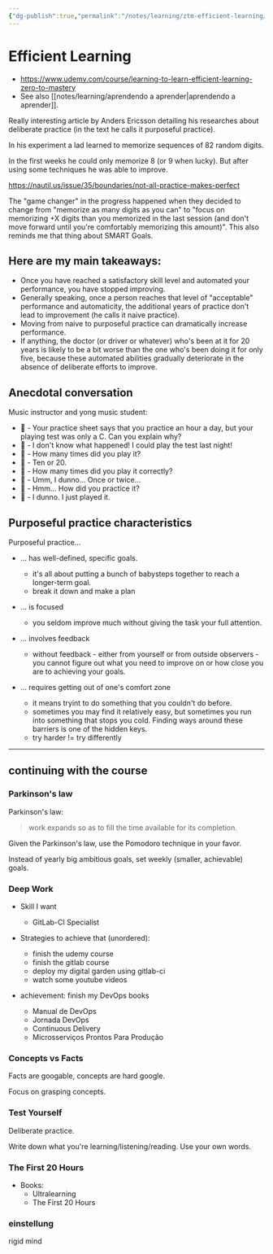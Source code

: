 ```yaml
---
{"dg-publish":true,"permalink":"/notes/learning/ztm-efficient-learning/","dgHomeLink":true,"dgPassFrontmatter":false,"dgShowBacklinks":true,"dgShowLocalGraph":true}
---
```


# Efficient Learning

- <https://www.udemy.com/course/learning-to-learn-efficient-learning-zero-to-mastery>
- See also [[notes/learning/aprendendo a aprender|aprendendo a aprender]].

Really interesting article by Anders Ericsson detailing his researches about deliberate practice (in the text he calls it purposeful practice).

In his experiment a lad learned to memorize sequences of 82 random digits.

In the first weeks he could only memorize 8 (or 9 when lucky). But after using some techniques he was able to improve.

<https://nautil.us/issue/35/boundaries/not-all-practice-makes-perfect>

The "game changer" in the progress happened when they decided to change from "memorize as many digits as you can" to "focus on memorizing +X digits than you memorized in the last session (and don't move forward until you're comfortably memorizing this amount)". This also reminds me that thing about SMART Goals.

## Here are my main takeaways:

- Once you have reached a satisfactory skill level and automated your performance, you have stopped improving.
- Generally speaking, once a person reaches that level of "acceptable" performance and automaticity, the additional years of practice don't lead to improvement (he calls it naive practice).
- Moving from naive to purposeful practice can dramatically increase performance.
- If anything, the doctor (or driver or whatever) who's been at it for 20 years is likely to be a bit worse than the one who's been doing it for only five, because these automated abilities gradually deteriorate in the absence of deliberate efforts to improve.


## Anecdotal conversation

Music instructor and yong music student:

- 👨‍ - Your practice sheet says that you practice an hour a day, but your playing test was only a C. Can you explain why?
- 🧑‍ - I don't know what happened! I could play the test last night!
- 👨‍ - How many times did you play it?
- 🧑‍ - Ten or 20.
- 👨‍ - How many times did you play it correctly?
- 🧑‍ - Umm, I dunno... Once or twice...
- 👨‍ - Hmm... How did you practice it?
- 🧑‍ - I dunno. I just played it.


## Purposeful practice characteristics

Purposeful practice...

- ... has well-defined, specific goals.
    - it's all about putting a bunch of babysteps together to reach a longer-term goal.
    - break it down and make a plan

- ... is focused
    - you seldom improve much without giving the task your full attention.

- ... involves feedback
    - without feedback - either from yourself or from outside observers - you cannot figure out what you need to improve on or how close you are to achieving your goals.

- ... requires getting out of one's comfort zone
    - it means tryint to do something that you couldn't do before.
    - sometimes you may find it relatively easy, but sometimes you run into something that stops you cold. Finding ways around these barriers is one of the hidden keys.
    - try harder != try differently

---

## continuing with the course

### Parkinson's law

Parkinson's law:
> work expands so as to fill the time available for its completion.

Given the Parkinson's law, use the Pomodoro technique in your favor.

Instead of yearly big ambitious goals, set weekly (smaller, achievable) goals.

### Deep Work

- Skill I want
    - GitLab-CI Specialist
- Strategies to achieve that (unordered):
    - finish the udemy course
    - finish the gitlab course
    - deploy my digital garden using gitlab-ci
    - watch some youtube videos

- achievement: finish my DevOps books
    - Manual de DevOps
    - Jornada DevOps
    - Continuous Delivery
    - Microsserviços Prontos Para Produção


### Concepts vs Facts

Facts are googable, concepts are hard google.

Focus on grasping concepts.


### Test Yourself

Deliberate practice.

Write down what you're learning/listening/reading. Use your own words.


### The First 20 Hours

- Books:
    - Ultralearning
    - The First 20 Hours

### einstellung

rigid mind